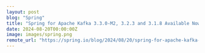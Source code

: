 ```yaml
---
layout: post
blog: "Spring"
title: "Spring for Apache Kafka 3.3.0-M2, 3.2.3 and 3.1.8 Available Now"
date: 2024-08-20T00:00:00Z
image: images/spring.png
remote_url: "https://spring.io/blog/2024/08/20/spring-for-apache-kafka-3-3-0-m2-3-2-3-and-3-1-8-available-now"
---
```

